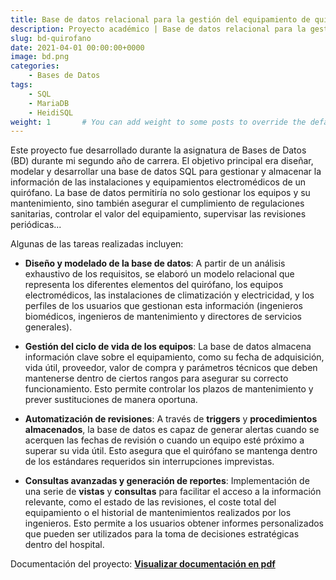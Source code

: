 ```yaml
---
title: Base de datos relacional para la gestión del equipamiento de quirófanos.
description: Proyecto académico | Base de datos relacional para la gestión de instalaciones y equipamientos electromédicos de quirófanos.
slug: bd-quirofano
date: 2021-04-01 00:00:00+0000
image: bd.png
categories:
    - Bases de Datos
tags:
    - SQL
    - MariaDB
    - HeidiSQL
weight: 1       # You can add weight to some posts to override the default sorting (date descending)
---
```


Este proyecto fue desarrollado durante la asignatura de Bases de Datos (BD) durante mi segundo año de carrera. El objetivo principal era diseñar, modelar y desarrollar una base de datos SQL para gestionar y almacenar la información de las instalaciones y equipamientos electromédicos de un quirófano. La base de datos permitiría no solo gestionar los equipos y su mantenimiento, sino también asegurar el cumplimiento de regulaciones sanitarias, controlar el valor del equipamiento, supervisar las revisiones periódicas...

Algunas de las tareas realizadas incluyen:

- **Diseño y modelado de la base de datos**: A partir de un análisis exhaustivo de los requisitos, se elaboró un modelo relacional que representa los diferentes elementos del quirófano, los equipos electromédicos, las instalaciones de climatización y electricidad, y los perfiles de los usuarios que gestionan esta información (ingenieros biomédicos, ingenieros de mantenimiento y directores de servicios generales).

- **Gestión del ciclo de vida de los equipos**: La base de datos almacena información clave sobre el equipamiento, como su fecha de adquisición, vida útil, proveedor, valor de compra y parámetros técnicos que deben mantenerse dentro de ciertos rangos para asegurar su correcto funcionamiento. Esto permite controlar los plazos de mantenimiento y prever sustituciones de manera oportuna.

- **Automatización de revisiones**: A través de **triggers** y **procedimientos almacenados**, la base de datos es capaz de generar alertas cuando se acerquen las fechas de revisión o cuando un equipo esté próximo a superar su vida útil. Esto asegura que el quirófano se mantenga dentro de los estándares requeridos sin interrupciones imprevistas​.

- **Consultas avanzadas y generación de reportes**: Implementación de una serie de **vistas** y **consultas** para facilitar el acceso a la información relevante, como el estado de las revisiones, el coste total del equipamiento o el historial de mantenimientos realizados por los ingenieros. Esto permite a los usuarios obtener informes personalizados que pueden ser utilizados para la toma de decisiones estratégicas dentro del hospital.

Documentación del proyecto: [**Visualizar documentación en pdf**](bd-quirofano.pdf)